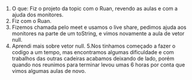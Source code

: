 1. O que: Fiz o projeto da topic com o Ruan, revendo as aulas e com a ajuda dos monitores.
2. Fiz com o  Ruan.
3. Fizemos chamada pelo meet e usamos o live share, pedimos ajuda aos monitores na parte de um toString, e vimos novamente a aula de vetor null.
4. Aprendi mais sobre vetor null.
5.Nos tinhamos começado a fazer o codigo a um tempo, mas encontramos algumas dificuldade e com trabalhos das outras cadeiras acabamos deixando de lado, porém quando nos reunimos para terminar levou umas 6 horas por conta que vimos algumas aulas de novo.
